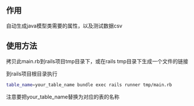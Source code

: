 ## 作用

自动生成java模型类需要的属性，以及测试数据csv

## 使用方法

拷贝此main.rb到rails项目tmp目录下，或在rails tmp目录下生成一个文件的链接

到rails项目根目录执行

```sh
table_name=your_table_name bundle exec rails runner tmp/main.rb
```

注意要把your_table_name替换为对应的表的名称


